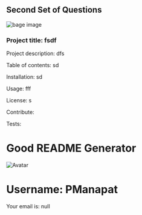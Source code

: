 ## Second Set of Questions  

![bage image](https://img.shields.io/static/v1?label=Version&message=2&color=<COLOR>) 
 
### Project title: fsdf 
 
Project description: dfs 
 
Table of contents: sd 
 
Installation: sd 
 
Usage: fff 
 
License: s 
 
Contribute:  
 
Tests:  
 
# Good README Generator 
 
![Avatar](https://avatars0.githubusercontent.com/u/61250225?v=4) 
 
# Username: PManapat 
 
Your email is: null 
 
